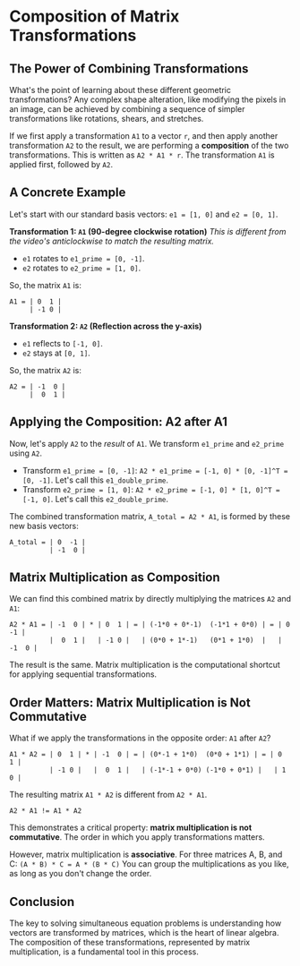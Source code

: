 # Composition of Matrix Transformations

## The Power of Combining Transformations

What's the point of learning about these different geometric transformations? Any complex shape alteration, like modifying the pixels in an image, can be achieved by combining a sequence of simpler transformations like rotations, shears, and stretches.

If we first apply a transformation `A1` to a vector `r`, and then apply another transformation `A2` to the result, we are performing a **composition** of the two transformations. This is written as `A2 * A1 * r`. The transformation `A1` is applied first, followed by `A2`.

## A Concrete Example

Let's start with our standard basis vectors: `e1 = [1, 0]` and `e2 = [0, 1]`.

**Transformation 1: `A1` (90-degree clockwise rotation)**
*This is different from the video's anticlockwise to match the resulting matrix.*
*   `e1` rotates to `e1_prime = [0, -1]`.
*   `e2` rotates to `e2_prime = [1, 0]`.

So, the matrix `A1` is:
<pre class="language-text"><code class="language-text">A1 = | 0  1 |
     | -1 0 |
</code></pre>

**Transformation 2: `A2` (Reflection across the y-axis)**
*   `e1` reflects to `[-1, 0]`.
*   `e2` stays at `[0, 1]`.

So, the matrix `A2` is:
<pre class="language-text"><code class="language-text">A2 = | -1  0 |
     |  0  1 |
</code></pre>

## Applying the Composition: A2 after A1

Now, let's apply `A2` to the *result* of `A1`. We transform `e1_prime` and `e2_prime` using `A2`.

*   Transform `e1_prime = [0, -1]`: `A2 * e1_prime = [-1, 0] * [0, -1]^T = [0, -1]`. Let's call this `e1_double_prime`.
*   Transform `e2_prime = [1, 0]`: `A2 * e2_prime = [-1, 0] * [1, 0]^T = [-1, 0]`. Let's call this `e2_double_prime`.

The combined transformation matrix, `A_total = A2 * A1`, is formed by these new basis vectors:
<pre class="language-text"><code class="language-text">A_total = | 0  -1 |
          | -1  0 |
</code></pre>

## Matrix Multiplication as Composition

We can find this combined matrix by directly multiplying the matrices `A2` and `A1`:

<pre class="language-text"><code class="language-text">A2 * A1 = | -1  0 | * | 0  1 | = | (-1*0 + 0*-1)  (-1*1 + 0*0) | = | 0  -1 |
          |  0  1 |   | -1 0 |   | (0*0 + 1*-1)   (0*1 + 1*0)  |   | -1  0 |
</code></pre>

The result is the same. Matrix multiplication is the computational shortcut for applying sequential transformations.

## Order Matters: Matrix Multiplication is Not Commutative

What if we apply the transformations in the opposite order: `A1` after `A2`?

<pre class="language-text"><code class="language-text">A1 * A2 = | 0  1 | * | -1  0 | = | (0*-1 + 1*0)  (0*0 + 1*1) | = | 0  1 |
          | -1 0 |   |  0  1 |   | (-1*-1 + 0*0) (-1*0 + 0*1) |   | 1  0 |
</code></pre>

The resulting matrix `A1 * A2` is different from `A2 * A1`.

`A2 * A1 != A1 * A2`

This demonstrates a critical property: **matrix multiplication is not commutative**. The order in which you apply transformations matters.

However, matrix multiplication is **associative**. For three matrices A, B, and C:
`(A * B) * C = A * (B * C)`
You can group the multiplications as you like, as long as you don't change the order.

## Conclusion

The key to solving simultaneous equation problems is understanding how vectors are transformed by matrices, which is the heart of linear algebra. The composition of these transformations, represented by matrix multiplication, is a fundamental tool in this process.
